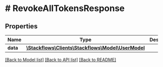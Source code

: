 # # RevokeAllTokensResponse

## Properties

Name | Type | Description | Notes
------------ | ------------- | ------------- | -------------
**data** | [**\Stackflows\Clients\Stackflows\Model\UserModel**](UserModel.md) |  | [optional]

[[Back to Model list]](../../README.md#models) [[Back to API list]](../../README.md#endpoints) [[Back to README]](../../README.md)
